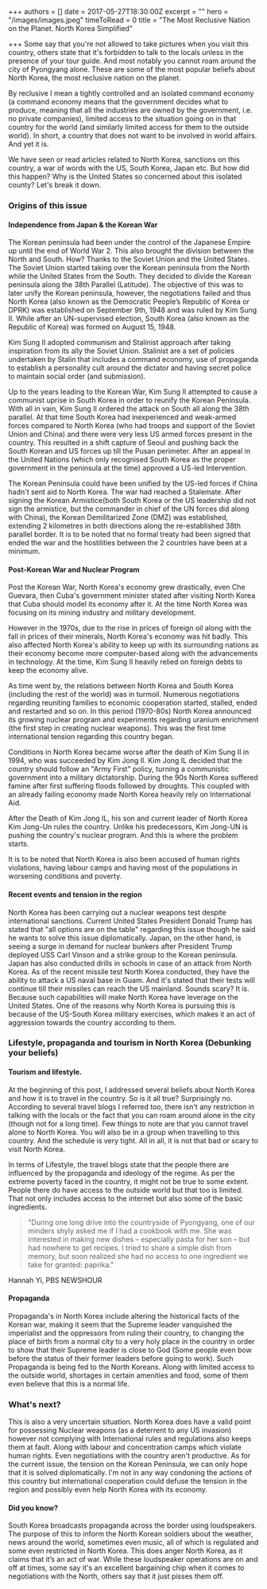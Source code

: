 +++
authors = []
date = 2017-05-27T18:30:00Z
excerpt = ""
hero = "/images/images.jpeg"
timeToRead = 0
title = "The Most Reclusive Nation on the Planet. North Korea Simplified"

+++
Some say that you're not allowed to take pictures when you visit this country, others state that it's forbidden to talk to the locals unless in the presence of your tour guide. And most notably you cannot roam around the city of Pyongyang alone. These are some of the most popular beliefs about North Korea, the most reclusive nation on the planet.

By reclusive I mean a tightly controlled and an isolated command economy (a command economy means that the government decides what to produce, meaning that all the industries are owned by the government, i.e. no private companies), limited access to the situation going on in that country for the world (and similarly limited access for them to the outside world). In short, a country that does not want to be involved in world affairs. And yet it is.

We have seen or read articles related to North Korea, sanctions on this country, a war of words with the US, South Korea, Japan etc. But how did this happen? Why is the United States so concerned about this isolated county? Let's break it down.

### **Origins of this issue**

#### **Independence from Japan & the Korean War**

The Korean peninsula had been under the control of the Japanese Empire up until the end of World War 2. This also brought the division between the North and South. How? Thanks to the Soviet Union and the United States. The Soviet Union started taking over the Korean peninsula from the North while the United States from the South. They decided to divide the Korean peninsula along the 38th Parallel (Latitude). The objective of this was to later unify the Korean peninsula, however, the negotiations failed and thus North Korea (also known as the Democratic People’s Republic of Korea or DPRK) was established on September 9th, 1948 and was ruled by Kim Sung II. While after an UN-supervised election, South Korea (also known as the Republic of Korea) was formed on August 15, 1948.

Kim Sung II adopted communism and Stalinist approach after taking inspiration from its ally the Soviet Union. Stalinist are a set of policies undertaken by Stalin that includes a command economy, use of propaganda to establish a personality cult around the dictator and having secret police to maintain social order (and submission).

Up to the years leading to the Korean War, Kim Sung II attempted to cause a communist uprise in South Korea in order to reunify the Korean Peninsula. With all in vain, Kim Sung II ordered the attack on South all along the 38th parallel. At that time South Korea had inexperienced and weak-armed forces compared to North Korea (who had troops and support of the Soviet Union and China) and there were very less US armed forces present in the country. This resulted in a shift capture of Seoul and pushing back the South Korean and US forces up till the Pusan perimeter. After an appeal in the United Nations (which only recognised South Korea as the proper government in the peninsula at the time) approved a US-led Intervention.

The Korean Peninsula could have been unified by the US-led forces if China hadn't sent aid to North Korea. The war had reached a Stalemate. After signing the Korean Armistice(both South Korea or the US leadership did not sign the armistice, but the commander in chief of the UN forces did along with China), the Korean Demilitarized Zone (DMZ) was established, extending 2 kilometres in both directions along the re-established 38th parallel border. It is to be noted that no formal treaty had been signed that ended the war and the hostilities between the 2 countries have been at a minimum.

#### **Post-Korean War and Nuclear Program**

Post the Korean War, North Korea's economy grew drastically, even Che Guevara, then Cuba's government minister stated after visiting North Korea that Cuba should model its economy after it. At the time North Korea was focusing on its mining industry and military development.

However in the 1970s, due to the rise in prices of foreign oil along with the fall in prices of their minerals, North Korea's economy was hit badly. This also affected North Korea's ability to keep up with its surrounding nations as their economy become more computer-based along with the advancements in technology. At the time, Kim Sung II heavily relied on foreign debts to keep the economy alive.

As time went by, the relations between North Korea and South Korea (including the rest of the world) was in turmoil. Numerous negotiations regarding reuniting families to economic cooperation started, stalled, ended and restarted and so on. In this period (1970-80s) North Korea announced its growing nuclear program and experiments regarding uranium enrichment (the first step in creating nuclear weapons). This was the first time international tension regarding this country began.

Conditions in North Korea became worse after the death of Kim Sung II in 1994, who was succeeded by Kim Jong Il. Kim Jong IL decided that the country should follow an "Army First" policy, turning a communistic government into a military dictatorship. During the 90s North Korea suffered famine after first suffering floods followed by droughts. This coupled with an already failing economy made North Korea heavily rely on International Aid.

After the Death of Kim Jong IL, his son and current leader of North Korea Kim Jong-Un rules the country. Unlike his predecessors, Kim Jong-UN is pushing the country's nuclear program. And this is where the problem starts.

It is to be noted that North Korea is also been accused of human rights violations, having labour camps and having most of the populations in worsening conditions and poverty.

#### **Recent events and tension in the region**

North Korea has been carrying out a nuclear weapons test despite international sanctions. Current United States President Donald Trump has stated that "all options are on the table" regarding this issue though he said he wants to solve this issue diplomatically. Japan, on the other hand, is seeing a surge in demand for nuclear bunkers after President Trump deployed USS Carl Vinson and a strike group to the Korean peninsula. Japan has also conducted drills in schools in case of an attack from North Korea. As of the recent missile test North Korea conducted, they have the ability to attack a US naval base in Guam. And it's stated that their tests will continue till their missiles can reach the US mainland. Sounds scary? It is. Because such capabilities will make North Korea have leverage on the United States. One of the reasons why North Korea is pursuing this is because of the US-South Korea military exercises, which makes it an act of aggression towards the country according to them.

### **Lifestyle, propaganda and tourism in North Korea (Debunking your beliefs)**

#### **Tourism and lifestyle.**

At the beginning of this post, I addressed several beliefs about North Korea and how it is to travel in the country. So is it all true? Surprisingly no. According to several travel blogs I referred too, there isn't any restriction in talking with the locals or the fact that you can roam around alone in the city (though not for a long time). Few things to note are that you cannot travel alone to North Korea. You will also be in a group when travelling to this country. And the schedule is very tight. All in all, it is not that bad or scary to visit North Korea.

In terms of Lifestyle, the travel blogs state that the people there are influenced by the propaganda and ideology of the regime. As per the extreme poverty faced in the country, it might not be true to some extent. People there do have access to the outside world but that too is limited. That not only includes access to the internet but also some of the basic ingredients.

> "During one long drive into the countryside of Pyongyang, one of our minders shyly asked me if I had a cookbook with me. She was interested in making new dishes – especially pasta for her son – but had nowhere to get recipes. I tried to share a simple dish from memory, but soon realized she had no access to one ingredient we take for granted: paprika."

Hannah Yi, PBS NEWSHOUR

#### **Propaganda**

Propaganda's in North Korea include altering the historical facts of the Korean war, making it seem that the Supreme leader vanquished the imperialist and the oppressors from ruling their country, to changing the place of birth from a normal city to a very holy place in the country in order to show that their Supreme leader is close to God (Some people even bow before the status of their former leaders before going to work). Such Propaganda is being fed to the North Koreans. Along with limited access to the outside world, shortages in certain amenities and food, some of them even believe that this is a normal life.

### **What's next?**

This is also a very uncertain situation. North Korea does have a valid point for possessing Nuclear weapons (as a deterrent to any US invasion) however not complying with International rules and regulations also keeps them at fault. Along with labour and concentration camps which violate human rights. Even negotiations with the country aren't productive. As for the current issue, the tension on the Korean Peninsula, we can only hope that it is solved diplomatically. I'm not in any way condoning the actions of this country but international cooperation could defuse the tension in the region and possibly even help North Korea with its economy.

#### **Did you know?**

South Korea broadcasts propaganda across the border using loudspeakers. The purpose of this to inform the North Korean soldiers about the weather, news around the world, sometimes even music, all of which is regulated and some even restricted in North Korea. This does anger North Korea, as it claims that it’s an act of war. While these loudspeaker operations are on and off at times, some say it's an excellent bargaining chip when it comes to negotiations with the North, others say that it just pisses them off.